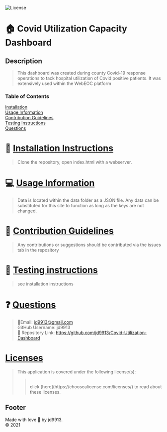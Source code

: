 

![License](https://img.shields.io/badge/License--blue.svg)

:house: Covid Utilization Capacity Dashboard <br>
==

Description
--
>This dashboard was created during county Covid-19 response operations to tack hospital utilization of Covid positive patients.  It was extensively used within the WebEOC platform<br>

### Table of Contents
[Installation](#install)<br>
[Usage Information](#usage)</a><br>
[Contribution Guidelines](#contribute)<br>
[Testing Instructions](#test)<br>
[Questions](#quest)<br>

:memo: [Installation Instructions](install)
========
>Clone the repository, open index.html with a webserver.

:computer: [Usage Information](usage)
===
>Data is located within the data folder as a JSON file.  Any data can be substituted for this site to function as long as the keys are not changed.

:incoming_envelope: [Contribution Guidelines](contribute)
==
>Any contributions or suggestions should be contributed via the issues tab in the repository

:notebook: [Testing instructions](test)
==
>see installation instructions

:question: [Questions](quest)
==
>:email:Email: jd9913@gmail.com<br>
>GitHub Username: jd9913<br>
>:link: Repository Link: https://github.com/jd9913/Covid-Utilization-Dashboard<br>

[Licenses](#license)
==
>This application is covered under the following license(s): <br>
>><br>
>>click [here](https://choosealicense.com/licenses/) to read about these licenses.

Footer
--

Made with love :gift_heart: by jd9913.<br>:copyright: 2021

        